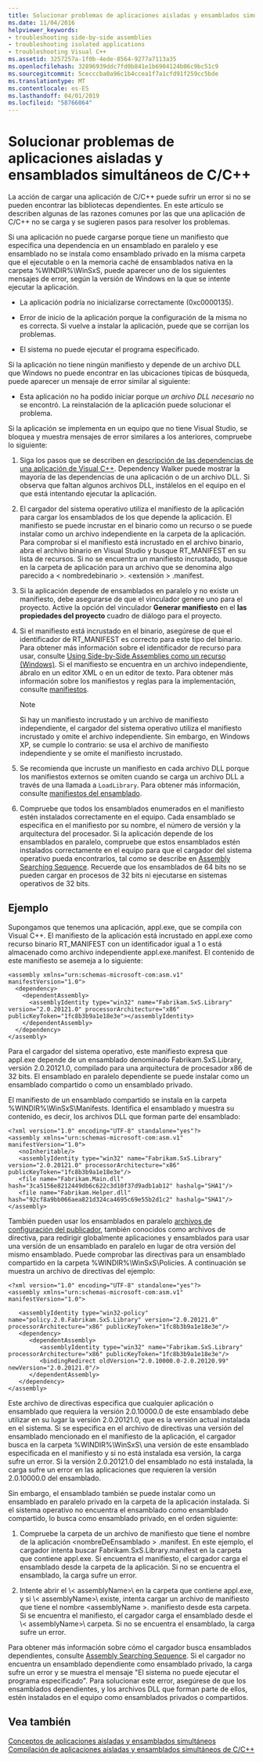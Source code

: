 ```yaml
---
title: Solucionar problemas de aplicaciones aisladas y ensamblados simultáneos de C/C++
ms.date: 11/04/2016
helpviewer_keywords:
- troubleshooting side-by-side assemblies
- troubleshooting isolated applications
- troubleshooting Visual C++
ms.assetid: 3257257a-1f0b-4ede-8564-9277a7113a35
ms.openlocfilehash: 32896939ddc7fd0b841e1b6904124b06c9bc51c9
ms.sourcegitcommit: 5cecccba0a96c1b4ccea1f7a1cfd91f259cc5bde
ms.translationtype: MT
ms.contentlocale: es-ES
ms.lasthandoff: 04/01/2019
ms.locfileid: "58766064"
---
```

# <a name="troubleshooting-cc-isolated-applications-and-side-by-side-assemblies"></a>Solucionar problemas de aplicaciones aisladas y ensamblados simultáneos de C/C++

La acción de cargar una aplicación de C/C++ puede sufrir un error si no se pueden encontrar las bibliotecas dependientes. En este artículo se describen algunas de las razones comunes por las que una aplicación de C/C++ no se carga y se sugieren pasos para resolver los problemas.

Si una aplicación no puede cargarse porque tiene un manifiesto que especifica una dependencia en un ensamblado en paralelo y ese ensamblado no se instala como ensamblado privado en la misma carpeta que el ejecutable o en la memoria caché de ensamblados nativa en la carpeta %WINDIR%\WinSxS\, puede aparecer uno de los siguientes mensajes de error, según la versión de Windows en la que se intente ejecutar la aplicación.

- La aplicación podría no inicializarse correctamente (0xc0000135).

- Error de inicio de la aplicación porque la configuración de la misma no es correcta. Si vuelve a instalar la aplicación, puede que se corrijan los problemas.

- El sistema no puede ejecutar el programa especificado.

Si la aplicación no tiene ningún manifiesto y depende de un archivo DLL que Windows no puede encontrar en las ubicaciones típicas de búsqueda, puede aparecer un mensaje de error similar al siguiente:

- Esta aplicación no ha podido iniciar porque *un archivo DLL necesario* no se encontró. La reinstalación de la aplicación puede solucionar el problema.

Si la aplicación se implementa en un equipo que no tiene Visual Studio, se bloquea y muestra mensajes de error similares a los anteriores, compruebe lo siguiente:

1. Siga los pasos que se describen en [descripción de las dependencias de una aplicación de Visual C++](../windows/understanding-the-dependencies-of-a-visual-cpp-application.md). Dependency Walker puede mostrar la mayoría de las dependencias de una aplicación o de un archivo DLL. Si observa que faltan algunos archivos DLL, instálelos en el equipo en el que está intentando ejecutar la aplicación.

1. El cargador del sistema operativo utiliza el manifiesto de la aplicación para cargar los ensamblados de los que depende la aplicación. El manifiesto se puede incrustar en el binario como un recurso o se puede instalar como un archivo independiente en la carpeta de la aplicación. Para comprobar si el manifiesto está incrustado en el archivo binario, abra el archivo binario en Visual Studio y busque RT_MANIFEST en su lista de recursos. Si no se encuentra un manifiesto incrustado, busque en la carpeta de aplicación para un archivo que se denomina algo parecido a < nombredebinario >. \<extensión > .manifest.

1. Si la aplicación depende de ensamblados en paralelo y no existe un manifiesto, debe asegurarse de que el vinculador genere uno para el proyecto. Active la opción del vinculador **Generar manifiesto** en el **las propiedades del proyecto** cuadro de diálogo para el proyecto.

1. Si el manifiesto está incrustado en el binario, asegúrese de que el identificador de RT_MANIFEST es correcto para este tipo del binario. Para obtener más información sobre el identificador de recurso para usar, consulte [Using Side-by-Side Assemblies como un recurso (Windows)](/windows/desktop/SbsCs/using-side-by-side-assemblies-as-a-resource). Si el manifiesto se encuentra en un archivo independiente, ábralo en un editor XML o en un editor de texto. Para obtener más información sobre los manifiestos y reglas para la implementación, consulte [manifiestos](/windows/desktop/sbscs/manifests).

   > [!NOTE]
   > Si hay un manifiesto incrustado y un archivo de manifiesto independiente, el cargador del sistema operativo utiliza el manifiesto incrustado y omite el archivo independiente. Sin embargo, en Windows XP, se cumple lo contrario: se usa el archivo de manifiesto independiente y se omite el manifiesto incrustado.

1. Se recomienda que incruste un manifiesto en cada archivo DLL porque los manifiestos externos se omiten cuando se carga un archivo DLL a través de una llamada a `LoadLibrary`. Para obtener más información, consulte [manifiestos del ensamblado](/windows/desktop/SbsCs/assembly-manifests).

1. Compruebe que todos los ensamblados enumerados en el manifiesto estén instalados correctamente en el equipo. Cada ensamblado se especifica en el manifiesto por su nombre, el número de versión y la arquitectura del procesador. Si la aplicación depende de los ensamblados en paralelo, compruebe que estos ensamblados estén instalados correctamente en el equipo para que el cargador del sistema operativo pueda encontrarlos, tal como se describe en [Assembly Searching Sequence](/windows/desktop/SbsCs/assembly-searching-sequence). Recuerde que los ensamblados de 64 bits no se pueden cargar en procesos de 32 bits ni ejecutarse en sistemas operativos de 32 bits.

## <a name="example"></a>Ejemplo

Supongamos que tenemos una aplicación, appl.exe, que se compila con Visual C++. El manifiesto de la aplicación está incrustado en appl.exe como recurso binario RT_MANIFEST con un identificador igual a 1 o está almacenado como archivo independiente appl.exe.manifest. El contenido de este manifiesto se asemeja a lo siguiente:

```
<assembly xmlns="urn:schemas-microsoft-com:asm.v1" manifestVersion="1.0">
  <dependency>
    <dependentAssembly>
      <assemblyIdentity type="win32" name="Fabrikam.SxS.Library" version="2.0.20121.0" processorArchitecture="x86" publicKeyToken="1fc8b3b9a1e18e3e"></assemblyIdentity>
    </dependentAssembly>
  </dependency>
</assembly>
```

Para el cargador del sistema operativo, este manifiesto expresa que appl.exe depende de un ensamblado denominado Fabrikam.SxS.Library, versión 2.0.20121.0, compilado para una arquitectura de procesador x86 de 32 bits. El ensamblado en paralelo dependiente se puede instalar como un ensamblado compartido o como un ensamblado privado.

El manifiesto de un ensamblado compartido se instala en la carpeta %WINDIR%\WinSxS\Manifests\. Identifica el ensamblado y muestra su contenido, es decir, los archivos DLL que forman parte del ensamblado:

```
<?xml version="1.0" encoding="UTF-8" standalone="yes"?>
<assembly xmlns="urn:schemas-microsoft-com:asm.v1" manifestVersion="1.0">
   <noInheritable/>
   <assemblyIdentity type="win32" name="Fabrikam.SxS.Library" version="2.0.20121.0" processorArchitecture="x86" publicKeyToken="1fc8b3b9a1e18e3e"/>
   <file name="Fabrikam.Main.dll" hash="3ca5156e8212449db6c622c3d10f37d9adb1ab12" hashalg="SHA1"/>
   <file name="Fabrikam.Helper.dll" hash="92cf8a9bb066aea821d324ca4695c69e55b2d1c2" hashalg="SHA1"/>
</assembly>
```

También pueden usar los ensamblados en paralelo [archivos de configuración del publicador](/windows/desktop/SbsCs/publisher-configuration-files), también conocidos como archivos de directiva, para redirigir globalmente aplicaciones y ensamblados para usar una versión de un ensamblado en paralelo en lugar de otra versión del mismo ensamblado. Puede comprobar las directivas para un ensamblado compartido en la carpeta %WINDIR%\WinSxS\Policies\. A continuación se muestra un archivo de directivas del ejemplo:

```
<?xml version="1.0" encoding="UTF-8" standalone="yes"?>
<assembly xmlns="urn:schemas-microsoft-com:asm.v1" manifestVersion="1.0">

   <assemblyIdentity type="win32-policy" name="policy.2.0.Fabrikam.SxS.Library" version="2.0.20121.0" processorArchitecture="x86" publicKeyToken="1fc8b3b9a1e18e3e"/>
   <dependency>
      <dependentAssembly>
         <assemblyIdentity type="win32" name="Fabrikam.SxS.Library" processorArchitecture="x86" publicKeyToken="1fc8b3b9a1e18e3e"/>
         <bindingRedirect oldVersion="2.0.10000.0-2.0.20120.99" newVersion="2.0.20121.0"/>
      </dependentAssembly>
   </dependency>
</assembly>
```

Este archivo de directivas especifica que cualquier aplicación o ensamblado que requiera la versión 2.0.10000.0 de este ensamblado debe utilizar en su lugar la versión 2.0.20121.0, que es la versión actual instalada en el sistema. Si se especifica en el archivo de directivas una versión del ensamblado mencionado en el manifiesto de la aplicación, el cargador busca en la carpeta %WINDIR%\WinSxS\ una versión de este ensamblado especificada en el manifiesto y si no está instalada esa versión, la carga sufre un error. Si la versión 2.0.20121.0 del ensamblado no está instalada, la carga sufre un error en las aplicaciones que requieren la versión 2.0.10000.0 del ensamblado.

Sin embargo, el ensamblado también se puede instalar como un ensamblado en paralelo privado en la carpeta de la aplicación instalada. Si el sistema operativo no encuentra el ensamblado como ensamblado compartido, lo busca como ensamblado privado, en el orden siguiente:

1. Compruebe la carpeta de un archivo de manifiesto que tiene el nombre de la aplicación \<nombreDeEnsamblado > .manifest. En este ejemplo, el cargador intenta buscar Fabrikam.SxS.Library.manifest en la carpeta que contiene appl.exe. Si encuentra el manifiesto, el cargador carga el ensamblado desde la carpeta de la aplicación. Si no se encuentra el ensamblado, la carga sufre un error.

1. Intente abrir el \\< assemblyName\>\ en la carpeta que contiene appl.exe, y si \\< assemblyName\>\ existe, intenta cargar un archivo de manifiesto que tiene el nombre \<assemblyName >. manifiesto desde esta carpeta. Si se encuentra el manifiesto, el cargador carga el ensamblado desde el \\< assemblyName\>\ carpeta. Si no se encuentra el ensamblado, la carga sufre un error.

Para obtener más información sobre cómo el cargador busca ensamblados dependientes, consulte [Assembly Searching Sequence](/windows/desktop/SbsCs/assembly-searching-sequence). Si el cargador no encuentra un ensamblado dependiente como ensamblado privado, la carga sufre un error y se muestra el mensaje "El sistema no puede ejecutar el programa especificado". Para solucionar este error, asegúrese de que los ensamblados dependientes, y los archivos DLL que forman parte de ellos, estén instalados en el equipo como ensamblados privados o compartidos.

## <a name="see-also"></a>Vea también

[Conceptos de aplicaciones aisladas y ensamblados simultáneos](concepts-of-isolated-applications-and-side-by-side-assemblies.md)<br/>
[Compilación de aplicaciones aisladas y ensamblados simultáneos de C/C++](building-c-cpp-isolated-applications-and-side-by-side-assemblies.md)
